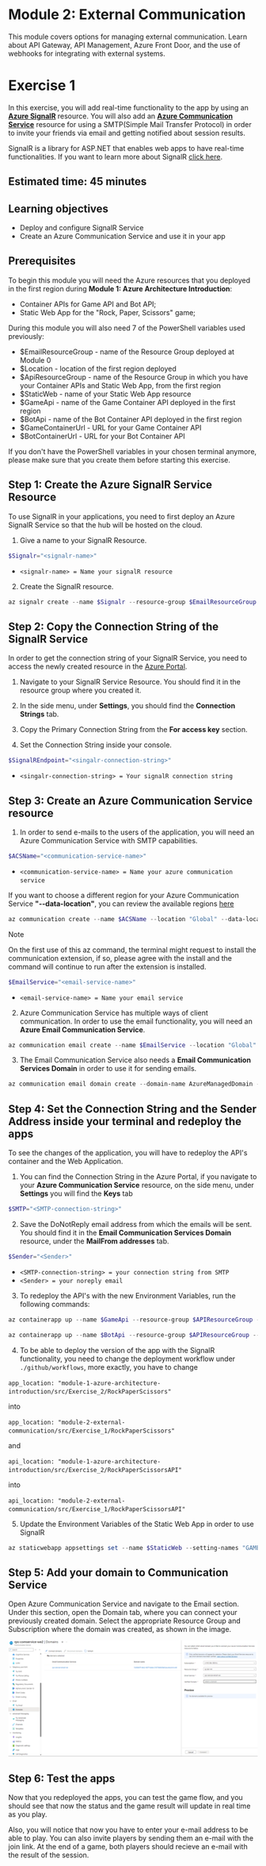 # Module 2: External Communication
This module covers options for managing external communication. Learn about API Gateway, API Management, Azure Front Door, and the use of webhooks for integrating with external systems.

# Exercise 1
In this exercise, you will add real-time functionality to the app by using an [**Azure SignalR**](https://learn.microsoft.com/en-us/azure/azure-signalr/signalr-overview) resource. You will also add an [**Azure Communication Service**](https://learn.microsoft.com/en-us/azure/communication-services/overview) resource for using a SMTP(Simple Mail Transfer Protocol) in order to invite your friends via email and getting notified about session results.

SignalR is a library for ASP.NET that enables web apps to have real-time functionalities. If you want to learn more about SignalR [click here](https://learn.microsoft.com/en-us/aspnet/signalr/overview/getting-started/introduction-to-signalr).

## Estimated time: 45 minutes

## Learning objectives
   - Deploy and configure SignalR Service
   - Create an Azure Communication Service and use it in your app

## Prerequisites
To begin this module you will need the Azure resources that you deployed in the first region during
 **Module 1: Azure Architecture Introduction**: 
   - Container APIs for Game API and Bot API;
   - Static Web App for the "Rock, Paper, Scissors" game;

During this module you will also need 7 of the PowerShell variables used previously:
   - $EmailResourceGroup - name of the Resource Group deployed at Module 0
   - $Location - location of the first region deployed
   - $ApiResourceGroup - name of the Resource Group in which you have your Container APIs and Static Web App, from the first region
   - $StaticWeb - name of your Static Web App resource
   - $GameApi - name of the Game Container API deployed in the first region
   - $BotApi - name of the Bot Container API deployed in the first region
   - $GameContainerUrl -  URL for your Game Container API
   - $BotContainerUrl - URL for your Bot Container API

If you don't have the PowerShell variables in your chosen terminal anymore, please make sure that you create them before starting this exercise.


## Step 1: Create the Azure SignalR Service Resource
 To use SignalR in your applications, you need to first deploy an Azure SignalR Service so that the hub will be hosted on the cloud.
 
 1. Give a name to your SignalR Resource.
 ```powershell
 $Signalr="<signalr-name>"
 ```
 - `<signalr-name> = Name your signalR resource`
 
 2. Create the SignalR resource.
 
 ```powershell
 az signalr create --name $Signalr --resource-group $EmailResourceGroup --sku "Free_F1" --unit-count "1" --service-mode "Default"
 ```
## Step 2: Copy the Connection String of the SignalR Service
 In order to get the connection string of your SignalR Service, you need to access the newly created resource in the [Azure Portal](https://portal.azure.com/).

 1. Navigate to your SignalR Service Resource. You should find it in the resource group where you created it.

 2. In the side menu, under **Settings**, you should find the **Connection Strings** tab.

 3. Copy the Primary Connection String from the **For access key** section.

 4. Set the Connection String inside your console.
   ```powershell
   $SignalREndpoint="<singalr-connection-string>"
   ```
   - `<singalr-connection-string> = Your signalR connection string`

## Step 3: Create an Azure Communication Service resource
 1. In order to send e-mails to the users of the application, you will need an Azure Communication Service with SMTP capabilities. 

 ```powershell
 $ACSName="<communication-service-name>"
 ```
 - `<communication-service-name> = Name your azure communication service`

If you want to choose a different region for your Azure Communication Service **"--data-location"**, you can review the available regions [here](https://learn.microsoft.com/en-us/azure/communication-services/concepts/privacy#data-residency)
 ```powershell
 az communication create --name $ACSName --location "Global" --data-location "europe" --resource-group $EmailResourceGroup
 ```
> [!NOTE]  
> On the first use of this az command, the terminal might request to install the communication extension, if so, please agree with the install and the command will continue to run after the extension is installed.

 ```powershell
 $EmailService="<email-service-name>"
 ```
  - `<email-service-name> = Name your email service`

2. Azure Communication Service has multiple ways of client communication. In order to use the email functionality, you will need an **Azure Email Communication Service**. 

 ```powershell
 az communication email create --name $EmailService --location "Global" --data-location "europe" --resource-group $EmailResourceGroup
 ```
3. The Email Communication Service also needs a **Email Communication Services Domain** in order to use it for sending emails.
 ```powershell
 az communication email domain create --domain-name AzureManagedDomain --email-service-name $EmailService --location "Global" --resource-group $EmailResourceGroup --domain-management AzureManaged
 ```

## Step 4: Set the Connection String and the Sender Address inside your terminal and redeploy the apps
 To see the changes of the application, you will have to redeploy the API's container and the Web Application.
 1. You can find the Connection String in the Azure Portal, if you navigate to your **Azure Communication Service** resource, on the side menu, under **Settings** you will find the **Keys** tab

 ```powershell
 $SMTP="<SMTP-connection-string>"
 ```
 2. Save the DoNotReply email address from which the emails will be sent. You should find it in the **Email Communication Services Domain** resource, under the **MailFrom addresses** tab.
 ```powershell
 $Sender="<Sender>"
 ```
 - `<SMTP-connection-string> = your connection string from SMTP`
 - `<Sender> = your noreply email`

 3. To redeploy the API's with the new Environment Variables, run the following commands:
 
 ```powershell
 az containerapp up --name $GameApi --resource-group $APIResourceGroup --image casianbara/gameapi-rockpaperscissors:module2-ex1 --env-vars GAME_API_SIGNALR=$SignalREndpoint GAME_API_BOTAPI=$BotContainerUrl GAME_API_HOST=$GameContainerUrl GAME_API_SMTPSERVER=$SMTP GAME_API_SMTP_SENDER=$Sender
 ```
 ```powershell
az containerapp up --name $BotApi --resource-group $APIResourceGroup --image casianbara/botapi-rockpaperscissors:module2-ex1 --env-vars BOT_API_SESSION_URL=$GameContainerUrl
 ```
 
 4.  To be able to deploy the version of the app with the SignalR functionality, you need to change the deployment workflow under `./github/workflows`, more exactly, you have to change

`app_location: "module-1-azure-architecture-introduction/src/Exercise_2/RockPaperScissors"`

into 

`app_location: "module-2-external-communication/src/Exercise_1/RockPaperScissors"`

and 

`api_location: "module-1-azure-architecture-introduction/src/Exercise_2/RockPaperScissorsAPI"`

into

`api_location: "module-2-external-communication/src/Exercise_1/RockPaperScissorsAPI"`


5. Update the Environment Variables of the Static Web App in order to use SignalR
```powershell
az staticwebapp appsettings set --name $StaticWeb --setting-names "GAMEAPI_URL=$GameContainerUrl" "BOTAPI_URL=$BotContainerUrl"
```

## Step 5: Add your domain to Communication Service

 Open Azure Communication Service and navigate to the Email section. Under this section, open the Domain tab, where you can connect your previously created domain. Select the appropriate Resource Group and Subscription where the domain was created, as shown in the image.

![](../module-2-external-communication/images/image8.png)

## Step 6: Test the apps
Now that you redeployed the apps, you can test the game flow, and you should see that now the status and the game result will update in real time as you play.

Also, you will notice that now you have to enter your e-mail address to be able to play. You can also invite players by sending them an e-mail with the join link. At the end of a game, both players should recieve an e-mail with the result of the session.
